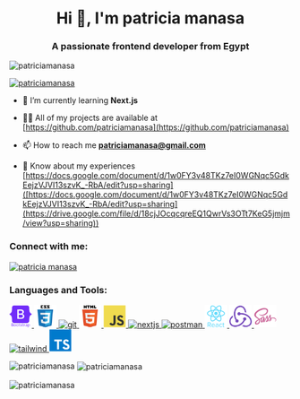 <h1 align="center">Hi 👋, I'm patricia manasa</h1>
<h3 align="center">A passionate frontend developer from Egypt</h3>

<p align="left"> <img src="https://komarev.com/ghpvc/?username=patriciamanasa&label=Profile%20views&color=0e75b6&style=flat" alt="patriciamanasa" /> </p>

<p align="left"> <a href="https://github.com/ryo-ma/github-profile-trophy"><img src="https://github-profile-trophy.vercel.app/?username=patriciamanasa" alt="patriciamanasa" /></a> </p>

- 🌱 I’m currently learning **Next.js**

- 👨‍💻 All of my projects are available at [https://github.com/patriciamanasa](https://github.com/patriciamanasa)

- 📫 How to reach me **patriciamanasa@gmail.com**

- 📄 Know about my experiences [https://docs.google.com/document/d/1w0FY3v48TKz7eI0WGNqc5GdkEejzVJVI13szvK_-RbA/edit?usp=sharing]([https://docs.google.com/document/d/1w0FY3v48TKz7eI0WGNqc5GdkEejzVJVI13szvK_-RbA/edit?usp=sharing](https://drive.google.com/file/d/18cjJOcqcqreEQ1QwrVs3OTt7KeG5jmjm/view?usp=sharing))

<h3 align="left">Connect with me:</h3>
<p align="left">
<a href="https://linkedin.com/in/patricia manasa" target="blank"><img align="center" src="https://raw.githubusercontent.com/rahuldkjain/github-profile-readme-generator/master/src/images/icons/Social/linked-in-alt.svg" alt="patricia manasa" height="30" width="40" /></a>
</p>

<h3 align="left">Languages and Tools:</h3>
<p align="left"> <a href="https://getbootstrap.com" target="_blank" rel="noreferrer"> <img src="https://raw.githubusercontent.com/devicons/devicon/master/icons/bootstrap/bootstrap-plain-wordmark.svg" alt="bootstrap" width="40" height="40"/> </a> <a href="https://www.w3schools.com/css/" target="_blank" rel="noreferrer"> <img src="https://raw.githubusercontent.com/devicons/devicon/master/icons/css3/css3-original-wordmark.svg" alt="css3" width="40" height="40"/> </a> <a href="https://git-scm.com/" target="_blank" rel="noreferrer"> <img src="https://www.vectorlogo.zone/logos/git-scm/git-scm-icon.svg" alt="git" width="40" height="40"/> </a> <a href="https://www.w3.org/html/" target="_blank" rel="noreferrer"> <img src="https://raw.githubusercontent.com/devicons/devicon/master/icons/html5/html5-original-wordmark.svg" alt="html5" width="40" height="40"/> </a> <a href="https://developer.mozilla.org/en-US/docs/Web/JavaScript" target="_blank" rel="noreferrer"> <img src="https://raw.githubusercontent.com/devicons/devicon/master/icons/javascript/javascript-original.svg" alt="javascript" width="40" height="40"/> </a> <a href="https://nextjs.org/" target="_blank" rel="noreferrer"> <img src="https://cdn.worldvectorlogo.com/logos/nextjs-2.svg" alt="nextjs" width="40" height="40"/> </a> <a href="https://postman.com" target="_blank" rel="noreferrer"> <img src="https://www.vectorlogo.zone/logos/getpostman/getpostman-icon.svg" alt="postman" width="40" height="40"/> </a> <a href="https://reactjs.org/" target="_blank" rel="noreferrer"> <img src="https://raw.githubusercontent.com/devicons/devicon/master/icons/react/react-original-wordmark.svg" alt="react" width="40" height="40"/> </a> <a href="https://redux.js.org" target="_blank" rel="noreferrer"> <img src="https://raw.githubusercontent.com/devicons/devicon/master/icons/redux/redux-original.svg" alt="redux" width="40" height="40"/> </a> <a href="https://sass-lang.com" target="_blank" rel="noreferrer"> <img src="https://raw.githubusercontent.com/devicons/devicon/master/icons/sass/sass-original.svg" alt="sass" width="40" height="40"/> </a> <a href="https://tailwindcss.com/" target="_blank" rel="noreferrer"> <img src="https://www.vectorlogo.zone/logos/tailwindcss/tailwindcss-icon.svg" alt="tailwind" width="40" height="40"/> </a> <a href="https://www.typescriptlang.org/" target="_blank" rel="noreferrer"> <img src="https://raw.githubusercontent.com/devicons/devicon/master/icons/typescript/typescript-original.svg" alt="typescript" width="40" height="40"/> </a> </p>

<p><img align="left" src="https://github-readme-stats.vercel.app/api/top-langs?username=patriciamanasa&show_icons=true&locale=en&layout=compact" alt="patriciamanasa" /></p>

<p>&nbsp;<img align="center" src="https://github-readme-stats.vercel.app/api?username=patriciamanasa&show_icons=true&locale=en" alt="patriciamanasa" /></p>

<p><img align="center" src="https://github-readme-streak-stats.herokuapp.com/?user=patriciamanasa&" alt="patriciamanasa" /></p>

